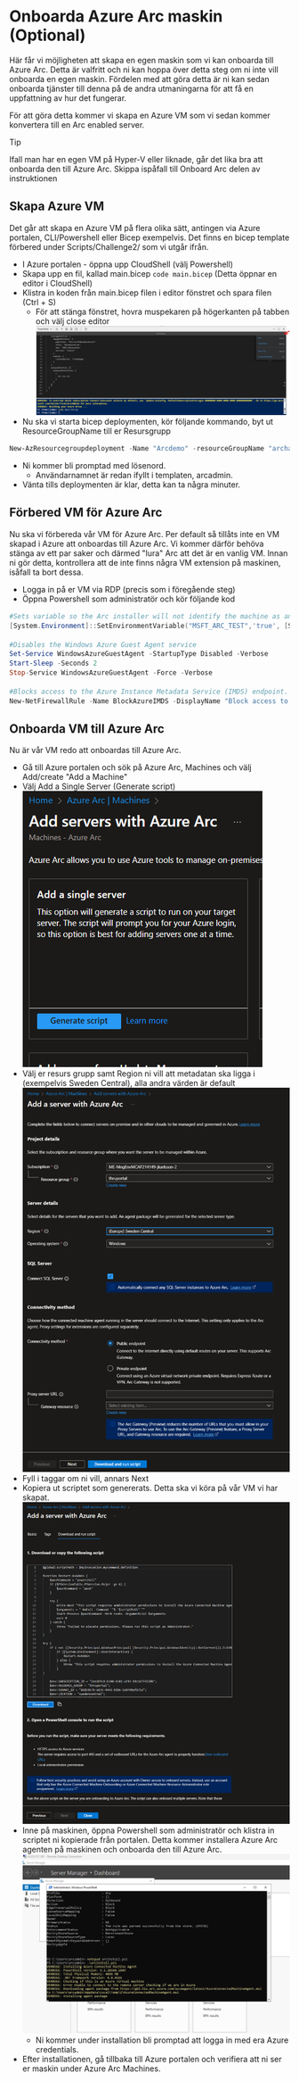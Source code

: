 # Onboarda Azure Arc maskin (Optional)

Här får vi möjligheten att skapa en egen maskin som vi kan onboarda till Azure Arc. Detta är valfritt och ni kan hoppa över detta steg om ni inte vill onboarda en egen maskin. Fördelen med att göra detta är ni kan sedan onboarda tjänster till denna på de andra utmaningarna för att få en uppfattning av hur det fungerar.

För att göra detta kommer vi skapa en Azure VM som vi sedan kommer konvertera till en Arc enabled server. 

> [!TIP]
> Ifall man har en egen VM på Hyper-V eller liknade, går det lika bra att onboarda den till Azure Arc. Skippa ispåfall till Onboard Arc delen av instruktionen

## Skapa Azure VM
Det går att skapa en Azure VM på flera olika sätt, antingen via Azure portalen, CLI/Powershell eller Bicep exempelvis. Det finns en bicep template förbered under Scripts/Challenge2/ som vi utgår ifrån.

 - I Azure portalen - öppna upp CloudShell (välj Powershell)
 - Skapa upp en fil, kallad main.bicep `code main.bicep` (Detta öppnar en editor i CloudShell)
 - Klistra in koden från main.bicep filen i editor fönstret och spara filen (Ctrl + S)
    - För att stänga fönstret, hovra muspekaren på högerkanten på tabben och välj close editor ![Close ](./img/cloudshell1.png)
 - Nu ska vi starta bicep deploymenten, kör följande kommando, byt ut ResourceGroupName till er Resursgrupp
```powershell
New-AzResourcegroupdeployment -Name "Arcdemo" -resourceGroupName "archack-rg" -TemplateFile ./main.bicep -Verbose
```
 - Ni kommer bli promptad med lösenord. 
    - Användarnamnet är redan ifyllt i templaten, arcadmin.
 - Vänta tills deploymenten är klar, detta kan ta några minuter.

## Förbered VM för Azure Arc
Nu ska vi förbereda vår VM för Azure Arc. Per default så tillåts inte en VM skapad i Azure att onboardas till Azure Arc. Vi kommer därför behöva stänga av ett par saker och därmed "lura" Arc att det är en vanlig VM. Innan ni gör detta, kontrollera att de inte finns några VM extension på maskinen, isåfall ta bort dessa.

 - Logga in på er VM via RDP (precis som i föregående steg)
 - Öppna Powershell som administratör och kör följande kod 
 ```powershell
#Sets variable so the Arc installer will not identify the machine as an Azure VM. 
[System.Environment]::SetEnvironmentVariable("MSFT_ARC_TEST",'true', [System.EnvironmentVariableTarget]::Machine)

#Disables the Windows Azure Guest Agent service 
Set-Service WindowsAzureGuestAgent -StartupType Disabled -Verbose
Start-Sleep -Seconds 2
Stop-Service WindowsAzureGuestAgent -Force -Verbose

#Blocks access to the Azure Instance Metadata Service (IMDS) endpoint.
New-NetFirewallRule -Name BlockAzureIMDS -DisplayName "Block access to Azure IMDS" -Enabled True -Profile Any -Direction Outbound -Action Block -RemoteAddress 169.254.169.254
```

## Onboarda VM till Azure Arc

Nu är vår VM redo att onboardas till Azure Arc. 

- Gå till Azure portalen och sök på Azure Arc, Machines och välj Add/create "Add a Machine"
- Välj Add a Single Server (Generate script) ![1](./img/onboard1.png)
- Välj er resurs grupp samt Region ni vill att metadatan ska ligga i (exempelvis Sweden Central), alla andra värden är default ![1](./img/onboard2.png)
- Fyll i taggar om ni vill, annars Next
- Kopiera ut scriptet som genererats. Detta ska vi köra på vår VM vi har skapat. ![1](./img/onboard3.png)
- Inne på maskinen, öppna Powershell som administratör och klistra in scriptet ni kopierade från portalen. Detta kommer installera Azure Arc agenten på maskinen och onboarda den till Azure Arc. ![1](./img/onboard4.png)
  - Ni kommer under installation bli promptad att logga in med era Azure credentials.
- Efter installationen, gå tillbaka till Azure portalen och verifiera att ni ser er maskin under Azure Arc Machines.